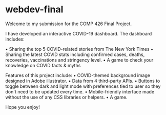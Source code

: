 # webdev-final

Welcome to my submission for the COMP 426 Final Project.

I have developed an interactive COVID-19 dashboard. The dashboard includes:

• Sharing the top 5 COVID-related stories from The New York Times
• Sharing the latest COVID stats including confirmed cases, deaths, recoveries, vaccinations and stringency level.
• A game to check your knowledge on COVID facts & myths

Features of this project include:
• COVID-themed background image designed in Adobe illustrator.
• Data from 4 third-party APIs.
• Buttons to toggle between dark and light mode with preferences tied to user so they don't need to be updated every time.
• Mobile-friendly interface made without the use of any CSS libraries or helpers.
• A game.

Hope you enjoy!
